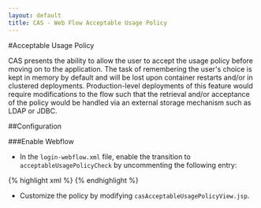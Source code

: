 ```yaml
---
layout: default
title: CAS - Web Flow Acceptable Usage Policy
---
```


#Acceptable Usage Policy

CAS presents the ability to allow the user to accept the usage policy before moving on to the application. The task of
remembering the user's choice is kept in memory by default and will be lost upon container restarts and/or in clustered
deployments. Production-level deployments of this feature would require modifications to the flow such that the retrieval
and/or acceptance of the policy would be handled via an external storage mechanism such as LDAP or JDBC.  

##Configuration

###Enable Webflow

- In the `login-webflow.xml` file, enable the transition to `acceptableUsagePolicyCheck`
by uncommenting the following entry:

{% highlight xml %}
<transition on="success" to="acceptableUsagePolicyCheck" />
{% endhighlight %}

- Customize the policy by modifying `casAcceptableUsagePolicyView.jsp`.
